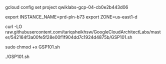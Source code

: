 gcloud config set project qwiklabs-gcp-04-cb0e2b443d06

export INSTANCE_NAME=prd-pln-b73
export ZONE=us-east1-d

curl -LO raw.githubusercontent.com/tariqsheikhsw/GoogleCloudArchitectLabs/master/542164f3a00fe5f28e00f1f904dd7c1924d4875b/GSP101.sh


sudo chmod +x GSP101.sh

./GSP101.sh
